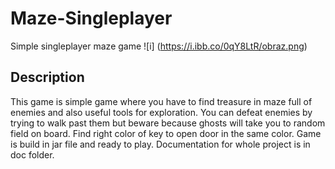# Maze-Singleplayer
Simple singleplayer maze game
![i] (https://i.ibb.co/0qY8LtR/obraz.png)
## Description
This game is simple game where you have to find treasure in maze full of enemies and also useful tools for exploration. You can defeat enemies by trying to walk past them but beware because ghosts will take you to random field on board. Find right color of key to open door in the same color. Game is build in jar file and ready to play. Documentation for whole project is in doc folder. 
